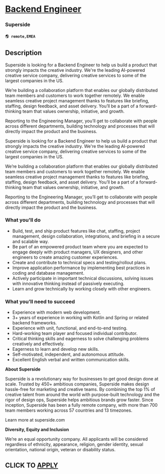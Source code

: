 # [Backend Engineer](https://www.remotewlb.com/apply/backend-engineer-119776)  
### Superside  
#### `🌎 remote,EMEA`  

## Description

Superside is looking for a Backend Engineer to help us build a product that strongly impacts the creative industry. We're the leading AI-powered creative service company, delivering creative services to some of the largest companies in the US.

  

  

We’re building a collaboration platform that enables our globally distributed team members and customers to work together remotely. We enable seamless creative project management thanks to features like briefing, staffing, design feedback, and asset delivery. You’ll be a part of a forward-thinking team that values ownership, initiative, and growth.

  

  

Reporting to the Engineering Manager, you’ll get to collaborate with people across different departments, building technology and processes that will directly impact the product and the business.

  

Superside is looking for a Backend Engineer to help us build a product that strongly impacts the creative industry. We're the leading AI-powered creative service company, delivering creative services to some of the largest companies in the US.

  

  

We’re building a collaboration platform that enables our globally distributed team members and customers to work together remotely. We enable seamless creative project management thanks to features like briefing, staffing, design feedback, and asset delivery. You’ll be a part of a forward-thinking team that values ownership, initiative, and growth.

  

  

Reporting to the Engineering Manager, you’ll get to collaborate with people across different departments, building technology and processes that will directly impact the product and the business.

  

### What you'll do

* Build, test, and ship product features like chat, staffing, project management, design collaboration, integrations, and briefing in a secure and scalable way. 
* Be part of an empowered product team where you are expected to engage deeply with product managers, UX designers, and other engineers to create amazing customer experiences.
* Create and contribute to technical specs and testing/rollout plans.
* Improve application performance by implementing best practices in coding and database management.
* Actively participate in important technical discussions, solving issues with innovative thinking instead of passively executing.
* Learn and grow technically by working closely with other engineers.

  

### What you’ll need to succeed

* Experience with modern web development.
* 3+ years of experience in working with Kotlin and Spring or related backend frameworks.
* Experience with unit, functional, and end-to-end testing.
* Hard-working team player and focused individual contributor.
* Critical thinking skills and eagerness to solve challenging problems creatively and effectively.
* Eagerness to learn and develop new skills.
* Self-motivated, independent, and autonomous attitude.
* Excellent English verbal and written communication skills.

  

  

 **About Superside**

  

Superside is a revolutionary way for businesses to get good design done at scale. Trusted by 450+ ambitious companies, Superside makes design hassle-free for marketing and creative teams. By combining the top 1% of creative talent from around the world with purpose-built technology and the rigor of design ops, Superside helps ambitious brands grow faster. Since inception, Superside has been a fully remote company, with more than 700 team members working across 57 countries and 13 timezones.

  

Learn more at superside.com

  

 **Diversity, Equity and Inclusion**

  

We’re an equal opportunity company. All applicants will be considered regardless of ethnicity, appearance, religion, gender identity, sexual orientation, national origin, veteran or disability status.

  
## CLICK TO [APPLY](https://www.remotewlb.com/apply/backend-engineer-119776)


